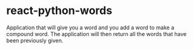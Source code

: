 # react-python-words

Application that will give you a word and you add a word to make a compound word.  The application will then return all the words that have been previously given.
